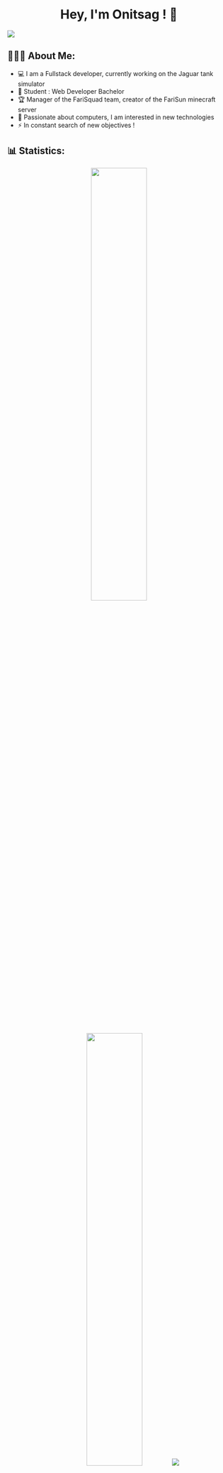 <!--
⠀⠀⠀⠀⠀⠀⠀⠀⠀⠀⠀⠀⠀⠀⠀⠀⠀⠀⠀⠀⢀⣀⣀⣀⣤⣀⠀⠀⠀⠀⠀⠀⠀⠀⠀⠀⠀⠀⠀⠀
⠀⠀⠀⠀⠀⠀⠀⠀⠀⠀⠀⠀⠀⠀⠀⠀⠀⢶⣾⣷⣾⣿⣿⣿⣿⣿⣿⣷⣆⠀⠀⠀⠀⠀⠀⠀⠀⠀⠀⠀
⠀⠀⠀⠀⠀⠀⠀⠀⠀⠀⠀⠀⠀⠀⠀⠀⠀⢸⣿⣿⣿⣿⣿⣿⠿⠿⢿⣿⣿⡇⠀⠀⠀⠀⠀⠀⠀⠀⠀⠀
⠀⠀⠀⠀⠀⠀⠀⠀⠀⠀⠀⠀⠀⠀⠀⠀⢀⠀⠁⠁⠈⠁⠀⠀⠀⠀⠀⢹⣿⡇⠀⠀⠀⠀⠀⠀⠀⠀⠀⠀
⠀⠀⠀⠀⠀⠀⠀⠀⠀⠀⠀⠀⠀⠀⠀⠀⢿⠀⢀⣀⣀⠀⠀⠀⠀⠀⠀⢸⣿⠃⠀⠀⠀⠀⠀⠀⠀⠀⠀⠀
⠀⠀⠀⠀⠀⠀⠀⠀⠀⠀⠀⠀⠀⠀⠀⠀⠈⠀⢹⣿⣿⡆⠀⠈⠥⠀⠀⠀⡇⠀⠀⠀⠀⠀⠀⠀⠀⠀⠀⠀
⠀⠀⠀⠀⠀⠀⠀⠀⠀⠀⠀⠀⠀⠀⠀⠀⠀⠀⠀⠐⠀⠀⠀⠀⠀⠀⠀⠀⠀⠀⠀⠀⠀⠀⠀⠀⠀⠀⠀⠀
⠀⠀⠀⠀⠀⠀⠀⠀⠀⠀⠀⠀⠀⠀⠀⠀⠀⠀⠀⠂⢽⠗⠀⠀⠀⠀⠀⠀⠀⠀⠀⠀⠀⠀⠀⠀⠀⠀⠀⠀
⠀⠀⠀⠀⠀⠀⠀⠀⠀⠀⠀⠀⠀⠀⠀⠀⠀⠀⠀⠀⢰⣶⣶⠄⠀⠀⠀⠀⠀⠀⠀⠀⠀⠀⠀⠀⠀⠀⠀⠀
⠀⠀⠀⠀⠀⠀⠀⠀⠀⠀⠀⠀⠀⠀⠀⠀⠀⠀⠀⠀⠸⢿⡌⠀⠀⠰⠀⠀⠀⠀⠀⠀⠀⠀⠀⠀⠀⠀⠀⠀
⠀⠀⠀⠀⠀⠀⠀⠀⠀⠀⠀⠀⠀⠀⠀⢀⣤⡆⠀⣿⣾⣶⣆⠀⠀⢨⡄⠀⢀⡀⠀⠀⠀⠀⠀⠀⠀⠀⠀⠀
⠀⠀⠀⠀⠀⠀⠀⠀⠀⠀⠀⣀⣤⣶⣾⣿⣿⣿⡈⠛⢿⣿⣿⡄⠀⢸⢊⣀⠈⣿⣿⣶⣶⣤⣄⣀⠀⠀⠀⠀
⠀⠀⠀⠀⠀⠀⠀⢀⣠⣴⣿⣿⣿⣿⣿⣿⣿⣿⡇⠀⠈⠀⠉⠁⠀⠀⠄⠀⠀⣿⣿⣿⣿⣿⣿⣿⣷⣦⣄⠀
⠀⠀⠀⠀⠀⣴⣾⣿⣿⣿⣿⣿⣿⣿⣿⣿⣿⣿⡇⠀⠀⠀⠀⠀⠀⠀⠀⠀⢰⣿⣿⣿⣿⣿⣿⣿⣿⣿⣿⡇
⠀⠀⠀⠀⢸⣿⣿⣿⣿⣿⣿⣿⣿⣿⣿⣿⣿⣿⣷⣤⡄⠲⠤⢤⣤⡄⠀⠀⣻⣿⣿⣿⣿⣿⣿⣿⣿⣿⣿⣧
⠀⠀⠀⠀⣼⣿⣿⣿⣿⣿⣿⣿⣿⣿⣿⣿⣿⣿⣿⣿⣏⣉⣀⣐⠒⠒⠠⠰⢾⣿⣿⣿⣿⣿⣿⣿⣿⣿⣿⣿
⠀⠀⠀⠀⣿⣿⣿⣿⣿⣿⣿⣿⣿⣿⣿⣿⣿⣿⣿⣿⣷⠤⠤⠉⣉⣉⢸⣓⡲⣿⣿⣿⣿⣿⣿⣿⣿⣿⣿⣿
⠀⠀⠀⢠⣿⣿⣿⣿⣿⣿⣿⣿⣿⣿⣿⣿⣿⣿⣿⣿⣿⠒⠒⠒⠠⠤⢼⣭⣽⣿⣿⣿⣿⣿⣿⣿⣿⣿⣿⣿
⠀⠀⠀⢸⣿⣿⣿⣿⣿⣿⣿⣿⣿⣿⣿⣿⣿⣿⣿⣿⣿⣏⣉⣙⠛⠒⢸⠶⣦⣬⣿⣿⣿⣿⣿⣿⣿⣿⣿⡿
⠀⠀⠀⣼⣿⣿⣿⣿⣿⣿⣿⣿⣿⣿⣿⣿⣿⣿⣿⣿⣿⡧⠤⠬⢍⣉⣹⣛⣓⣲⣿⣿⣿⣿⣿⣿⣿⣿⣿⡇
⠀⠀⢠⣿⣿⣿⣿⣿⣿⣿⣿⣿⣿⣿⣿⣿⣿⣿⣿⣿⣿⣿⡒⠲⠶⠶⡿⣽⣿⣽⣿⣿⣿⣿⣿⣿⣿⣿⣿⡇
⠀⠀⣾⣿⣿⣿⣿⣿⣿⣿⣿⣿⣿⣿⣿⣿⣿⣿⣿⣿⣿⣿⣭⣍⣙⣛⣏⣷⣿⣿⣿⣿⣿⣿⣿⣿⣿⣿⡿⠏
⠀⠀⣿⣿⣿⣿⣿⣿⣿⣿⣿⣿⣿⣿⣿⣿⣿⣿⣿⣿⣿⣿⠦⠤⣬⣭⣿⣿⣿⣿⣿⣿⣿⣿⣿⣿⣿⣿⣇⠀
⠀⠀⣿⣿⣿⣿⣿⣿⣿⣿⣿⣿⣿⣿⣿⣿⣿⣿⣿⣿⣿⣿⣙⣟⣿⣷⣷⣶⣿⣿⣿⣿⣿⣿⣿⣿⣿⣿⣿⡆
⠀⣠⣿⣿⣿⣿⣿⣿⣿⣿⣿⣿⣿⣿⣿⣿⣿⣿⣿⣿⣿⣿⣿⣿⣿⣿⣿⣿⣿⣿⣿⣿⣿⣿⣿⣿⠿⠛⠙⠃
⠸⣿⣿⣿⣿⣿⣿⣿⣿⣿⣿⣿⣿⣿⣿⣿⣿⣿⣿⣿⣿⣿⣿⣿⣿⣿⣯⣿⣿⣿⣿⣿⣿⣿⣿⣿⠂⠀⠀⠀
⠀⠘⢿⣿⣿⣿⣿⣿⣿⣿⣿⣿⣿⣿⣿⣿⣿⣿⣿⣿⣿⣿⣿⣿⣿⡟⡿⣿⣿⣿⣿⣿⣿⣿⣿⣿⠀⠀⠀⠀
⠀⠀⠈⢿⣿⣿⣿⣿⣿⣿⣿⣿⠿⣿⣿⣿⣿⣿⣿⣿⣿⣿⠛⠛⠛⠁⡇⠟⢿⣿⣿⣿⣿⣿⣿⣿⣧⡀⠀⠀
--->

<h1 align="center">Hey, I'm Onitsag ! 👋</h1>

<img src="https://i.ibb.co/MkbRWsP/0611.gif" align="center" width="auto">

<h2 align="left">👨🏻‍💻 About Me:</h2>

- 💻 I am a Fullstack developer, currently working on the Jaguar tank simulator
- 🚀 Student : Web Developer Bachelor
- 🏆 Manager of the FariSquad team, creator of the FariSun minecraft server
- 🎯 Passionate about computers, I am interested in new technologies
- ⚡ In constant search of new objectives !

<h2 align="left">📊 Statistics:</h2>

<p align="center">
  <img height="50%" width="auto" src ="https://github-readme-stats.vercel.app/api?username=Onitsag&show_icons=true&count_private=true&theme=darcula&hide_border=true&hide=issues,prs&bg_color=00000000">
  <img height="50%" width="auto" src ="https://github-readme-stats.vercel.app/api/top-langs/?username=Onitsag&layout=compact&hide_border=true&theme=darcula&bg_color=00000000&langs_count=6">
  <img src ="https://github-readme-streak-stats.herokuapp.com?user=Onitsag&theme=darcula&hide_border=true&background=FFFFFF00">
</p>
